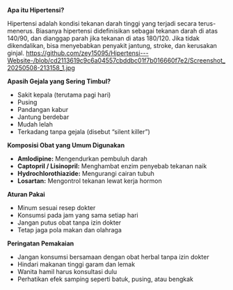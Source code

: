 
 **Apa itu Hipertensi?**

Hipertensi adalah kondisi tekanan darah tinggi yang terjadi secara terus-menerus. Biasanya hipertensi didefinisikan sebagai tekanan darah di atas 140/90, dan dianggap parah jika tekanan di atas 180/120. Jika tidak dikendalikan, bisa menyebabkan penyakit jantung, stroke, dan kerusakan ginjal.
https://github.com/zey15095/Hipertensi---Website-/blob/cd2113619c9c6a04557cbddbc01f7b016660f7e2/Screenshot_20250508-213158_1.jpg

 **Apasih Gejala yang Sering Timbul?**

* Sakit kepala (terutama pagi hari)
* Pusing
* Pandangan kabur
* Jantung berdebar
* Mudah lelah
* Terkadang tanpa gejala (disebut “silent killer”)

**Komposisi Obat yang Umum Digunakan**

* **Amlodipine:** Mengendurkan pembuluh darah
* **Captopril / Lisinopril:** Menghambat enzim penyebab tekanan naik
* **Hydrochlorothiazide:** Mengurangi cairan tubuh
* **Losartan:** Mengontrol tekanan lewat kerja hormon

**Aturan Pakai**

* Minum sesuai resep dokter
* Konsumsi pada jam yang sama setiap hari
* Jangan putus obat tanpa izin dokter
* Tetap jaga pola makan dan olahraga

**Peringatan Pemakaian**

* Jangan konsumsi bersamaan dengan obat herbal tanpa izin dokter
* Hindari makanan tinggi garam dan lemak
* Wanita hamil harus konsultasi dulu
* Perhatikan efek samping seperti batuk, pusing, atau bengkak
